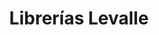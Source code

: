 ---
title: "Librerías Levalle"
url: /ciudad-autonoma-de-buenos-aires/librerias-levalle-avenida-corrientes/
shop: libros
---